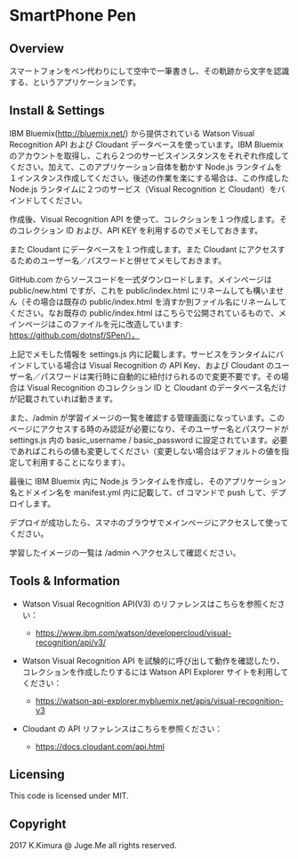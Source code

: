 # SmartPhone Pen

## Overview

スマートフォンをペン代わりにして空中で一筆書きし、その軌跡から文字を認識する、というアプリケーションです。

## Install & Settings

IBM Bluemix(http://bluemix.net/) から提供されている Watson Visual Recognition API および Cloudant データベースを使っています。IBM Bluemix のアカウントを取得し、これら２つのサービスインスタンスをそれぞれ作成してください。加えて、このアプリケーション自体を動かす Node.js ランタイムを１インスタンス作成してください。後述の作業を楽にする場合は、この作成した Node.js ランタイムに２つのサービス（Visual Recognition と Cloudant）をバインドしてください。

作成後、Visual Recognition API を使って、コレクションを１つ作成します。そのコレクション ID および、API KEY を利用するのでメモしておきます。

また Cloudant にデータベースを１つ作成します。また Cloudant にアクセスするためのユーザー名／パスワードと併せてメモしておきます。

GitHub.com からソースコードを一式ダウンロードします。メインページは public/new.html ですが、これを public/index.html にリネームしても構いません（その場合は既存の public/index.html を消すか別ファイル名にリネームしてください。なお既存の public/index.html はこちらで公開されているもので、メインページはこのファイルを元に改造しています: https://github.com/dotnsf/SPen/）。

上記でメモした情報を settings.js 内に記載します。サービスをランタイムにバインドしている場合は Visual Recognition の API Key、および Cloudant のユーザー名／パスワードは実行時に自動的に紐付けられるので変更不要です。その場合は Visual Recognition のコレクション ID と Cloudant のデータベース名だけが記載されていれば動きます。

また、/admin が学習イメージの一覧を確認する管理画面になっています。このページにアクセスする時のみ認証が必要になり、そのユーザー名とパスワードが settings.js 内の basic_username / basic_password に設定されています。必要であればこれらの値も変更してください（変更しない場合はデフォルトの値を指定して利用することになります）。

最後に IBM Bluemix 内に Node.js ランタイムを作成し、そのアプリケーション名とドメイン名を manifest.yml 内に記載して、cf コマンドで push して、デプロイします。

デプロイが成功したら、スマホのブラウザでメインページにアクセスして使ってください。

学習したイメージの一覧は /admin へアクセスして確認ください。


## Tools & Information

- Watson Visual Recognition API(V3) のリファレンスはこちらを参照ください：

    - https://www.ibm.com/watson/developercloud/visual-recognition/api/v3/

- Watson Visual Recognition API を試験的に呼び出して動作を確認したり、コレクションを作成したりするには Watson API Explorer サイトを利用してください：

    - https://watson-api-explorer.mybluemix.net/apis/visual-recognition-v3

- Cloudant の API リファレンスはこちらを参照ください：

    - https://docs.cloudant.com/api.html


## Licensing

This code is licensed under MIT.


## Copyright

2017 K.Kimura @ Juge.Me all rights reserved.

